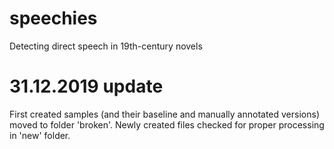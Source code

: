 # speechies
Detecting direct speech in 19th-century novels

# 31.12.2019 update
First created samples (and their baseline and manually annotated versions) moved to folder 'broken'. Newly created files checked for proper processing in 'new' folder.
